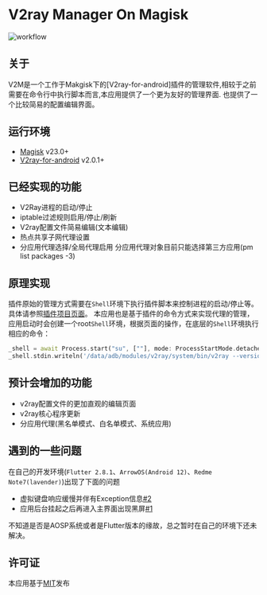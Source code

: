 # V2ray Manager On Magisk

![workflow](https://github.com/yatsuki/v2manager/actions/workflows/main.yml/badge.svg)

## 关于

V2M是一个工作于Makgisk下的[V2ray-for-android]插件的管理软件,相较于之前需要在命令行中执行脚本而言,本应用提供了一个更为友好的管理界面.
也提供了一个比较简易的配置编辑界面。

## 运行环境

- [Magisk](https://github.com/topjohnwu/Magisk) v23.0+
- [V2ray-for-android](https://github.com/yatsuki/v2ray) v2.0.1+

## 已经实现的功能
- V2Ray进程的启动/停止
- iptable过滤规则启用/停止/刷新
- V2ray配置文件简易编辑(文本编辑)
- 热点共享子网代理设置
- 分应用代理选择/全局代理启用
分应用代理对象目前只能选择第三方应用(pm list packages -3)


## 原理实现
插件原始的管理方式需要在`Shell`环境下执行插件脚本来控制进程的启动/停止等。具体请参照[插件项目页面](https://github.com/yatsuki/v2ray)。
本应用也是基于插件的命令方式来实现代理的管理，应用启动时会创建一个root`Shell`环境，根据页面的操作，在底层的`Shell`环境执行相应的命令：
``` dart
_shell = await Process.start("su", [""], mode: ProcessStartMode.detachedWithStdio);
_shell.stdin.writeln('/data/adb/modules/v2ray/system/bin/v2ray --version');
```


## 预计会增加的功能
- v2ray配置文件的更加直观的编辑页面
- v2ray核心程序更新
- 分应用代理(黑名单模式、白名单模式、系统应用)

## 遇到的一些问题

在自己的开发环境(`Flutter 2.8.1`、`ArrowOS(Android 12)`、`Redme Note7(lavender)`)出现了下面的问题

- 虚拟键盘响应缓慢并伴有Exception信息[#2](https://code.lintian.co/ohnoku/v2manager/issues/2)
- 应用后台挂起之后再进入主界面出现黑屏[#1](https://code.lintian.co/ohnoku/v2manager/issues/1)

不知道是否是AOSP系统或者是Flutter版本的缘故，总之暂时在自己的环境下还未解决。


## 许可证
本应用基于[MIT](https://raw.githubusercontent.com/v2fly/v2ray-core/master/LICENSE)发布